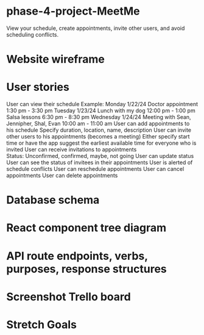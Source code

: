 # phase-4-project-MeetMe
View your schedule, create appointments, invite other users, and avoid scheduling conflicts.

# Website wireframe

# User stories
User can view their schedule
Example:
Monday 1/22/24
Doctor appointment 1:30 pm - 3:30 pm
Tuesday 1/23/24
	Lunch with my dog 12:00 pm - 1:00 pm
Salsa lessons 6:30 pm - 8:30 pm
Wednesday 1/24/24
Meeting with Sean, Jennipher, Shal, Evan 10:00 am - 11:00 am
User can add appointments to his schedule
Specify duration, location, name, description
User can invite other users to his appointments (becomes a meeting)
Either specify start time or have the app suggest the earliest available time for everyone who is invited
User can receive invitations to appointments	
Status: Unconfirmed, confirmed, maybe, not going
User can update status
User can see the status of invitees in their appointments
User is alerted of schedule conflicts
User can reschedule appointments
User can cancel appointments
User can delete appointments

# Database schema

# React component tree diagram

# API route endpoints, verbs, purposes, response structures

# Screenshot Trello board

# Stretch Goals
